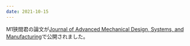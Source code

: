 ```yaml
---
date: 2021-10-15
---
```

M1狭間君の論文が<a href="https://www.jstage.jst.go.jp/article/jamdsm/15/6/15_2021jamdsm0069/_article/-char/en">Journal of Advanced Mechanical Design, Systems, and Manufacturing</a>で公開されました。 
